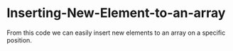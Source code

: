 # Inserting-New-Element-to-an-array
From this code we can easily insert new elements to an array on a specific position.
